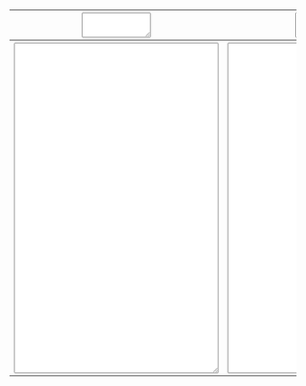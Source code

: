 # 

<table>
<tr>
<th><textarea rows="2" cols="10" style="font-size: 12pt" id="myText"></textarea></th>
<th><textarea rows="2" cols="10" style="font-size: 12pt" id="myText"></textarea></th>
<th><textarea rows="2" cols="10" style="font-size: 12pt" id="myText"></textarea></th>
<th><textarea rows="2" cols="10" style="font-size: 12pt" id="myText"></textarea></th>

</tr>
<tr>
<th><textarea rows="23" cols="26" style="font-size: 16pt" id="myText">
</textarea></th>
<th><textarea rows="23" cols="26" style="font-size: 16pt" id="myText">
</textarea></th>
<th><textarea rows="23" cols="26" style="font-size: 16pt" id="myText">
</textarea></th>
<th><textarea rows="23" cols="26" style="font-size: 16pt" id="myText">
</textarea></th>

</tr>
<table>
